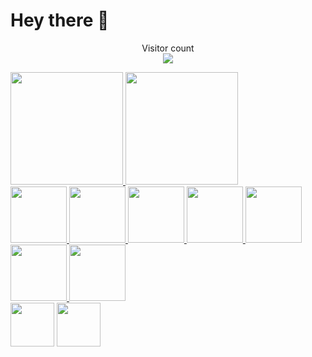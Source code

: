 
# Hey there :wave:

<!--<img src="https://raw.githubusercontent.com/sagar-viradiya/sagar-viradiya/master/resources/banner.png" alt="Hello world">-->

<p align="center"> 
  Visitor count<br>
  <img src="https://profile-counter.glitch.me/DiegoJustino-lab1/count.svg" />
</p>

<!--
**DiegoJustino-lab1/DiegoJustino-lab1** is a ✨ _special_ ✨ repository because its `README.md` (this file) appears on your GitHub profile.

Here are some ideas to get you started:

- 🔭 I’m currently working on ...
 🌱 I’m currently learning languages ​​for embedded systems and eletronic systems
- 👯 I’m looking to collaborate on ...
- 🤔 I’m looking for help with ...
- 💬 Ask me about ...
📫 How to reach me: diegojsilva01@outlook.com
- 😄 Pronouns: ...
- ⚡ Fun fact: ...
-->

<div>
<a href="https://github.com/DiegoJustino-lab1">
<img height="180em" src="https://github-readme-stats.vercel.app/api?username=DiegoJustino-lab1&theme=dark&show_icons=true">
  <img height="180em"src="https://github-readme-stats.vercel.app/api/top-langs/?username=DiegoJustino-lab1&hide=html,python&theme=dark"/>
</div>

<div>
<img height="90em" src="https://upload.wikimedia.org/wikipedia/commons/thumb/1/18/C_Programming_Language.svg/1200px-C_Programming_Language.svg.png"/>
<img height="90em" src="https://upload.wikimedia.org/wikipedia/commons/thumb/1/18/ISO_C%2B%2B_Logo.svg/683px-ISO_C%2B%2B_Logo.svg.png"/>

  
<img height="90em" src="https://s3.dualstack.us-east-2.amazonaws.com/pythondotorg-assets/media/community/logos/python-logo-only.png"/>   


<img height="90em" src="https://upload.wikimedia.org/wikipedia/commons/thumb/5/51/Android_Studio_Logo_2024.svg/1200px-Android_Studio_Logo_2024.svg.png"/>
<img height="90em" src="https://assets.exercism.io/tracks/x86-64-assembly-hex-turquoise.png"/>
 <img height="90em" src="https://5.imimg.com/data5/SELLER/Default/2023/12/369981375/LG/VW/AF/195873594/ad-logo-vertical-light-bg-500x500.png"/>
<img height="90em" src="https://cdn.icon-icons.com/icons2/2699/PNG/512/postgresql_vertical_logo_icon_168900.png"/>
<!--<img height="90em" src="https://i.redd.it/tu3gt6ysfxq71.png"/>-->
</div>

<div>  <a href="mailto:diegojsilva01@outlook.com"><img height="70em "src="https://img.shields.io/badge/Microsoft_Outlook-0078D4?style=for-the-badge&logo=microsoft-outlook&logoColor=white" target="_blank"></a> 
 <a href="https://www.linkedin.com/in/diego-justino-849b201b8 " target="blank"><img height="70em" src="https://img.shields.io/badge/LinkedIn-0077B5?style=for-the-badge&logo=linkedin&logoColor=white" target="_blank"></a>   </div>
